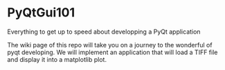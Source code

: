 # PyQtGui101
Everything to get up to speed about developping a PyQt application

The wiki page of this repo will take you on a journey to the wonderful of pyqt developing. We will implement an application that will load a TIFF file and display it into a matplotlib plot.
